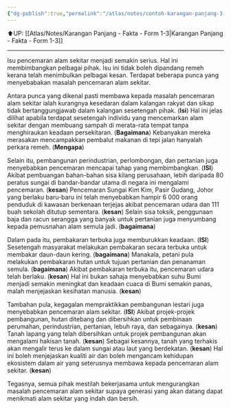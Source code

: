 ```yaml
---
{"dg-publish":true,"permalink":"/atlas/notes/contoh-karangan-panjang-3-form-1-3/","noteIcon":""}
---
```


⬆️UP: [[Atlas/Notes/Karangan Panjang - Fakta - Form 1-3\|Karangan Panjang - Fakta - Form 1-3]]

---

Isu pencemaran alam sekitar menjadi semakin serius. Hal ini membimbangkan pelbagai pihak. Isu ini tidak boleh dipandang remeh kerana telah menimbulkan pelbagai kesan. Terdapat beberapa punca yang menyebabakan masalah pencemaran alam sekitar.

Antara punca yang dikenal pasti membawa kepada masalah pencemaran alam sekitar ialah kurangnya kesedaran dalam kalangan rakyat dan sikap tidak bertanggungjawab dalam kalangan sesetengah pihak. (**Isi**) Hal ini jelas dilihat apabila terdapat sesetengah individu yang mencemarkan alam sekitar dengan membuang sampah di merata-rata tempat tanpa menghiraukan keadaan persekitaran. (**Bagaimana**) Kebanyakan mereka merasakan mencampakkan pembalut makanan di tepi jalan hanyalah perkara remeh. (**Mengapa**)

Selain itu, pembangunan perindustrian, perlombongan, dan pertanian juga menyebabkan pencemaran mencapai tahap yang membimbangkan. (**ISI**) Akibat pembuangan bahan-bahan sisa kilang perusahaan, lebih daripada 80 peratus sungai di bandar-bandar utama di negara ini mengalami pencemaran. (**kesan**) Pencemaran Sungai Kim Kim, Pasir Gudang, Johor yang berlaku baru-baru ini telah menyebabkan hampir 6 000 orang penduduk di kawasan berkenaan terjejas akibat pencemaran udara dan 111 buah sekolah ditutup sementara. (**kesan**) Selain sisa toksik, penggunaan baja dan racun serangga yang banyak untuk pertanian juga menyumbang kepada pemusnahan alam semula jadi. (**bagaimana**)

Dalam pada itu, pembakaran terbuka juga memburukkan keadaan. (**ISI**) Sesetengah masyarakat melakukan pembakaran secara terbuka untuk membakar daun-daun kering. (**bagaimana**) Manakala, petani pula melakukan pembakaran hutan untuk tujuan pertanian dan penanaman semula. (**bagaimana**) Akibat pembakaran terbuka itu, pencemaran udara telah berlaku. (**kesan**) Hal ini bukan sahaja menyebabkan suhu Bumi menjadi semakin meningkat dan keadaan cuaca di Bumi semakin panas, malah menjejaskan kesihatan manusia. (**kesan**)

Tambahan pula, kegagalan mempraktikkan pembangunan lestari juga menyebabkan pencemaran alam sekitar. (**ISI**) Akibat projek-projek pembangunan, hutan ditebang dan dibersihkan untuk pembinaan perumahan, perindustrian, pertanian, lebuh raya, dan sebagainya. (**kesan**) Tanah lapang yang telah dibersihkan untuk projek pembangunan akan mengalami hakisan tanah. (**kesan**) Sebagai kesannya, tanah yang terhakis akan mengalir terus ke dalam sungai atau laut yang berdekatan. (**kesan**) Hal ini boleh menjejaskan kualiti air dan boleh mengancam kehidupan ekosistem dalam air yang seterusnya membawa kepada pencemaran alam sekitar. (**kesan**)

Tegasnya, semua pihak mestilah bekerjasama untuk mengurangkan masalah pencemaran alam sekitar supaya generasi yang akan datang dapat menikmati alam sekitar yang indah dan bersih.